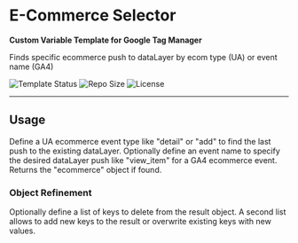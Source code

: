 # E-Commerce Selector 

**Custom Variable Template for Google Tag Manager**

Finds specific ecommerce push to dataLayer by ecom type (UA) or event name (GA4) 

![Template Status](https://img.shields.io/badge/Community%20Template%20Gallery%20Status-submitted-orange) ![Repo Size](https://img.shields.io/github/repo-size/mbaersch/ecommerce-selector) ![License](https://img.shields.io/github/license/mbaersch/ecommerce-selector)

---

## Usage
Define a UA ecommerce event type like "detail" or "add" to find the last push to the existing dataLayer. Optionally define an event name to specify the desired dataLayer push like "view_item" for a GA4 ecommerce event. Returns the "ecommerce" object if found. 

### Object Refinement
Optionally define a list of keys to delete from the result object. A second list allows to add new keys to the result or overwrite existing keys with new values. 
